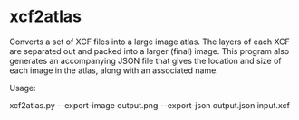 # xcf2atlas

Converts a set of XCF files into a large image atlas. The layers of each XCF
are separated out and packed into a larger (final) image. This program also
generates an accompanying JSON file that gives the location and size of each
image in the atlas, along with an associated name.

Usage:

xcf2atlas.py --export-image output.png --export-json output.json input.xcf

